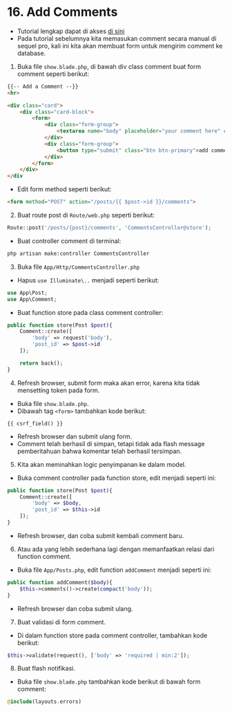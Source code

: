 # 16. Add Comments

- Tutorial lengkap dapat di akses [di sini](https://laracasts.com/series/laravel-from-scratch-2017/episodes/16)
- Pada tutorial sebelumnya kita memasukan comment secara manual di sequel pro, kali ini kita akan membuat form untuk mengirim comment ke database.

1. Buka file `show.blade.php`, di bawah div class comment buat form comment seperti berikut:

```html
{{-- Add a Comment --}}
<hr>

<div class="card">
	<div class="card-block">
		<form>
			<div class="form-group">
				<textarea name="body" placeholder="your comment here" class="form-control"></textarea>
			</div>
			<div class="form-group">
				<button type="submit" class="btn btn-primary">add comment</button>
			</div>	
		</form>
	</div>
</div
```

- Edit form method seperti berikut:

```html
<form method="POST" action="/posts/{{ $post->id }}/comments">
```


2. Buat route post di `Route/web.php` seperti berikut:

```php
Route::post('/posts/{post}/comments', 'CommentsController@store');
```

- Buat controller comment di terminal:

```bash
php artisan make:controller CommentsController
```

3. Buka file `App/Http/CommentsController.php`
- Hapus `use Illuminate\..` menjadi seperti berikut:

```php
use App\Post;
use App\Comment;
``` 

- Buat function store pada class comment controller:

```php
public function store(Post $post){
	Comment::create([
		'body' => request('body'),
		'post_id' => $post->id
	]);

	return back();
}
```

4. Refresh browser, submit form maka akan error, karena kita tidak mensetting token pada form.
- Buka file `show.blade.php`.
- Dibawah tag `<form>` tambahkan kode berikut:

```
{{ csrf_field() }}
```

- Refresh browser dan submit ulang form.
-  Comment telah berhasil di simpan, tetapi tidak ada flash message pemberitahuan bahwa komentar telah berhasil tersimpan.

5. Kita akan meminahkan logic penyimpanan ke dalam model.
- Buka comment controller pada function store, edit menjadi seperti ini:

```php
public function store(Post $post){
	Comment::create([
		'body' => $body,
		'post_id' => $this->id
	]);
}
```

- Refresh browser, dan coba submit kembali comment baru.

6. Atau ada yang lebih sederhana lagi dengan memanfaatkan relasi dari function comment.
- Buka file `App/Posts.php`, edit function `addComment` menjadi seperti ini:

```php
public function addComment($body){
	$this->comments()->create(compact('body'));
}
```

- Refresh browser dan coba submit ulang.

7. Buat validasi di form comment.
- Di dalam function store pada comment controller, tambahkan kode berikut:

```php
$this->validate(request(), ['body' => 'required | min:2']);
```

8. Buat flash notifikasi.
- Buka file `show.blade.php` tambahkan kode berikut di bawah form comment:

```php
@include(layouts.errors)
```
